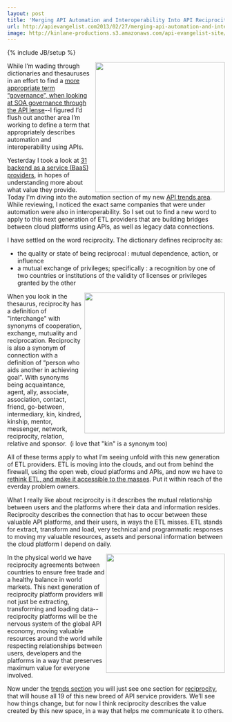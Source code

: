 ```yaml
---
layout: post
title: 'Merging API Automation and Interoperability Into API Reciprocity'
url: http://apievangelist.com2013/02/27/merging-api-automation-and-interoperability-into-api-reciprocity/
image: http://kinlane-productions.s3.amazonaws.com/api-evangelist-site/blog/reciprocity-trends.png
---
```

{% include JB/setup %}
<p>
     <a href="http://apievangelist.com/trends/reciprocity.php"><img src="https://s3.amazonaws.com/kinlane-productions/api-evangelist/trends/reciprocity-trends.png"  width="300" align="right" /></a>
</p>
<p>
     While I’m wading through dictionaries and thesauruses in an effort to find a <a href="/2013/02/27/what-is-better-word-for-governance-when-it-comes-to-apis/">more appropriate term “governance”, when looking at SOA governance through the API lense</a>--I figured I’d flush out another area I’m working to define a term that appropriately describes automation and interoperability using APIs.
</p>
<p>
     Yesterday I took a look at <a href="/2013/02/26/75-features-from-across-31-baas-providers/">31 backend as a service (BaaS) providers</a>, in hopes of understanding more about what value they provide. Today I'm diving into the automation section of my new <a href="/trends/">API trends area</a>. While reviewing, I noticed the exact same companies that were under automation were also in interoperability. So I set out to find a new word to apply to this next generation of ETL providers that are building bridges between cloud platforms using APIs, as well as legacy data connections.
</p>
<p>
     I have settled on the word reciprocity. The dictionary defines reciprocity as:
</p>
<ul>
     <li>the quality or state of being reciprocal : mutual dependence, action, or influence
     </li>
     <li>a mutual exchange of privileges; specifically : a recognition by one of two countries or institutions of the validity of licenses or privileges granted by the other
     </li>
</ul>
<p>
     <a href="http://apievangelist.com/trends/reciprocity.php"><img src="https://s3.amazonaws.com/kinlane-productions/api-evangelist/trends/social-reciprocity.png"  width="325" align="right" /></a>
</p>
<p>
     When you look in the thesaurus, reciprocity has a definition of "interchange" with synonyms of cooperation, exchange, mutuality and reciprocation. Reciprocity is also a synonym of connection with a definition of “person who aids another in achieving goal”. With synonyms being acquaintance, agent, ally, associate, association, contact, friend, go-between, intermediary, kin, kindred, kinship, mentor, messenger, network, reciprocity, relation, relative and sponsor.  (i love that "kin" is a synonym too)
</p>
<p>
     All of these terms apply to what I’m seeing unfold with this new generation of ETL providers. ETL is moving into the clouds, and out from behind the firewall, using the open web, cloud platforms and APIs, and now we have to <a href="/2013/02/10/bringing-etl-to-the-masses-with-apis/">rethink ETL, and make it accessible to the masses</a>. Put it within reach of the everday problem owners.
</p>
<p>
     What I really like about reciprocity is it describes the mutual relationship between users and the platforms where their data and information resides. Reciprocity describes the connection that has to occur between these valuable API platforms, and their users, in ways the ETL misses. ETL stands for extract, transform and load, very technical and programmatic responses to moving my valuable resources, assets and personal information between the cloud platform I depend on daily.
</p>
<p>
     <a href="http://apievangelist.com/trends/reciprocity.php"><img src="https://s3.amazonaws.com/kinlane-productions/api-evangelist/trends/reciprocity-2.jpeg"  width="275" align="right" /></a>
</p>
<p>
     In the physical world we have reciprocity agreements between countries to ensure free trade and a healthy balance in world markets. This next generation of reciprocity platform providers will not just be extracting, transforming and loading data--reciprocity platforms will be the nervous system of the global API economy, moving valuable resources around the world while respecting relationships between users, developers and the platforms in a way that preserves maximum value for everyone involved.
</p>
<p>
     Now under the <a href="/trends/">trends section</a> you will just see one section for <a title="reciprocity" href="/trends/reciprocity.php">reciprocity</a>, that will house all 19 of this new breed of API service providers. We’ll see how things change, but for now I think reciprocity describes the value created by this new space, in a way that helps me communicate it to others.
</p>
